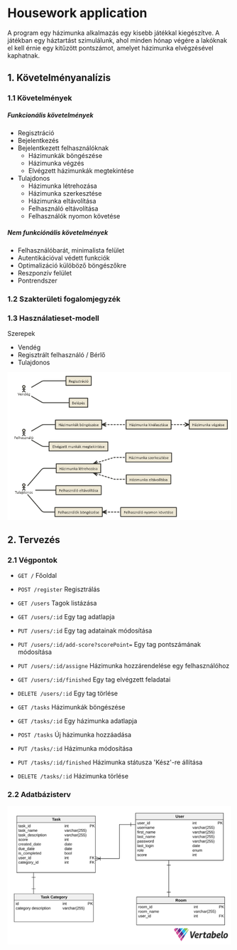 # Housework application

A program egy házimunka alkalmazás egy kisebb játékkal kiegészítve. A játékban egy háztartást szimulálunk, ahol minden hónap végére a lakóknak el kell érnie egy kitűzött pontszámot, amelyet házimunka elvégzésével kaphatnak.


## 1. Követelményanalízis
### 1.1 Követelmények
##### Funkcionális követelmények
- Regisztráció
- Bejelentkezés
- Bejelentkezett felhasználóknak
  - Házimunkák böngészése
  - Házimunka végzés
  - Elvégzett házimunkák megtekintése
- Tulajdonos
  - Házimunka létrehozása
  - Házimunka szerkesztése
  - Házimunka eltávolítása
  - Felhasználó eltávolítása
  - Felhasználók nyomon követése

##### Nem funkciónális követelmények
- Felhasználóbarát, minimalista felület
- Autentikációval védett funkciók
- Optimalizáció külöböző böngészőkre
- Reszponzív felület
- Pontrendszer

### 1.2 Szakterületi fogalomjegyzék

### 1.3 Használatieset-modell
Szerepek
- Vendég
- Regisztrált felhasználó / Bérlő
- Tulajdonos

![alt Use-Case Diagram](https://github.com/thelfter/housework-app/blob/master/house-work-uc-diagram.png)

## 2. Tervezés
### 2.1 Végpontok
- `GET /` Főoldal
- `POST /register` Regisztrálás
- `GET /users` Tagok listázása
- `GET /users/:id` Egy tag adatlapja
- `PUT /users/:id` Egy tag adatainak módosítása
- `PUT /users/:id/add-score?scorePoint=` Egy tag pontszámának módosítása
- `PUT /users/:id/assigne` Házimunka hozzárendelése egy felhasználóhoz
- `GET /users/:id/finished` Egy tag elvégzett feladatai
- `DELETE /users/:id` Egy tag törlése

- `GET /tasks` Házimunkák böngészése
- `GET /tasks/:id` Egy házimunka adatlapja
- `POST /tasks` Új házimunka hozzáadása
- `PUT /tasks/:id` Házimunka módosítása
- `PUT /tasks/:id/finished` Házimunka státusza 'Kész'-re állítása
- `DELETE /tasks/:id` Házimunka törlése


### 2.2 Adatbázisterv

![alt Database schema](https://github.com/thelfter/housework-app/blob/master/sql.svg)